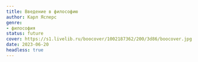 ```yaml
---
title: Введение в философию
author: Карл Ясперс
genre:
- философия
status: future
cover: https://s1.livelib.ru/boocover/1002187362/200/3d86/boocover.jpg
date: 2023-06-20
headless: true
---
```


